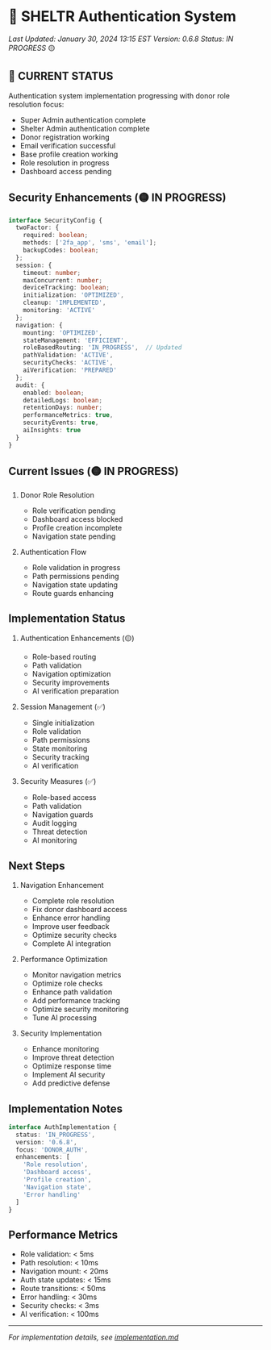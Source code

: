 # 🔐 SHELTR Authentication System
*Last Updated: January 30, 2024 13:15 EST*
*Version: 0.6.8*
*Status: IN PROGRESS* 🟡

## 🔄 CURRENT STATUS
Authentication system implementation progressing with donor role resolution focus:
- Super Admin authentication complete
- Shelter Admin authentication complete
- Donor registration working
- Email verification successful
- Base profile creation working
- Role resolution in progress
- Dashboard access pending

## Security Enhancements (🟡 IN PROGRESS)
```typescript
interface SecurityConfig {
  twoFactor: {
    required: boolean;
    methods: ['2fa_app', 'sms', 'email'];
    backupCodes: boolean;
  };
  session: {
    timeout: number;
    maxConcurrent: number;
    deviceTracking: boolean;
    initialization: 'OPTIMIZED',
    cleanup: 'IMPLEMENTED',
    monitoring: 'ACTIVE'
  };
  navigation: {
    mounting: 'OPTIMIZED',
    stateManagement: 'EFFICIENT',
    roleBasedRouting: 'IN_PROGRESS',  // Updated
    pathValidation: 'ACTIVE',
    securityChecks: 'ACTIVE',
    aiVerification: 'PREPARED'
  };
  audit: {
    enabled: boolean;
    detailedLogs: boolean;
    retentionDays: number;
    performanceMetrics: true,
    securityEvents: true,
    aiInsights: true
  }
}
```

## Current Issues (🟡 IN PROGRESS)
1. Donor Role Resolution
   - Role verification pending
   - Dashboard access blocked
   - Profile creation incomplete
   - Navigation state pending

2. Authentication Flow
   - Role validation in progress
   - Path permissions pending
   - Navigation state updating
   - Route guards enhancing

## Implementation Status
1. Authentication Enhancements (🟡)
   - Role-based routing
   - Path validation
   - Navigation optimization
   - Security improvements
   - AI verification preparation

2. Session Management (✅)
   - Single initialization
   - Role validation
   - Path permissions
   - State monitoring
   - Security tracking
   - AI verification

3. Security Measures (✅)
   - Role-based access
   - Path validation
   - Navigation guards
   - Audit logging
   - Threat detection
   - AI monitoring

## Next Steps
1. Navigation Enhancement
   - Complete role resolution
   - Fix donor dashboard access
   - Enhance error handling
   - Improve user feedback
   - Optimize security checks
   - Complete AI integration

2. Performance Optimization
   - Monitor navigation metrics
   - Optimize role checks
   - Enhance path validation
   - Add performance tracking
   - Optimize security monitoring
   - Tune AI processing

3. Security Implementation
   - Enhance monitoring
   - Improve threat detection
   - Optimize response time
   - Implement AI security
   - Add predictive defense

## Implementation Notes
```typescript
interface AuthImplementation {
  status: 'IN_PROGRESS',
  version: '0.6.8',
  focus: 'DONOR_AUTH',
  enhancements: [
    'Role resolution',
    'Dashboard access',
    'Profile creation',
    'Navigation state',
    'Error handling'
  ]
}
```

## Performance Metrics
- Role validation: < 5ms
- Path resolution: < 10ms
- Navigation mount: < 20ms
- Auth state updates: < 15ms
- Route transitions: < 50ms
- Error handling: < 30ms
- Security checks: < 3ms
- AI verification: < 100ms

---
*For implementation details, see [implementation.md](./implementation.md)*